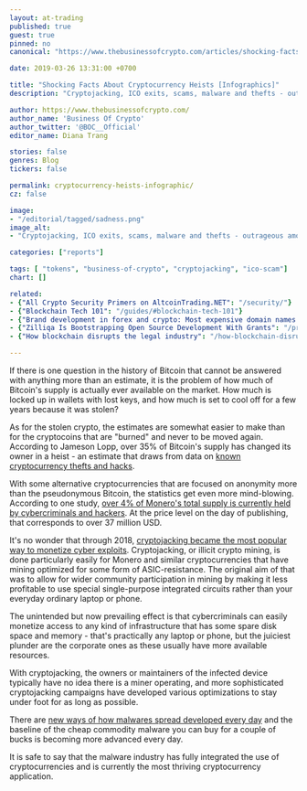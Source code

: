 ```yaml
---
layout: at-trading
published: true
guest: true
pinned: no
canonical: "https://www.thebusinessofcrypto.com/articles/shocking-facts-about-cryptocurrency-heists-infographics"

date: 2019-03-26 13:31:00 +0700

title: "Shocking Facts About Cryptocurrency Heists [Infographics]"
description: "Cryptojacking, ICO exits, scams, malware and thefts - outrageous amounts of cryptos have changed hands through illicit activity."

author: https://www.thebusinessofcrypto.com/
author_name: 'Business Of Crypto'
author_twitter: '@BOC__Official'
editor_name: Diana Trang

stories: false
genres: Blog
tickers: false

permalink: cryptocurrency-heists-infographic/
cz: false

image:
- "/editorial/tagged/sadness.png"
image_alt:
- "Cryptojacking, ICO exits, scams, malware and thefts - outrageous amounts of cryptos have changed hands through illicit activity."

categories: ["reports"]

tags: [ "tokens", "business-of-crypto", "cryptojacking", "ico-scam"]
chart: []

related:
- {"All Crypto Security Primers on AltcoinTrading.NET": "/security/"}
- {"Blockchain Tech 101": "/guides/#blockchain-tech-101"}
- {"Brand development in forex and crypto: Most expensive domain names [Infographic]": "https://www.thebusinessofcrypto.com/articles/brand-development-forex-crypto-infographic/"}
- {"Zilliqa Is Bootstrapping Open Source Development With Grants": "/press/zilliqa/"}
- {"How blockchain disrupts the legal industry": "/how-blockchain-disrupts-legal/"}

---
```


If there is one question in the history of Bitcoin that cannot be answered with anything more than an estimate, it is the problem of how much of Bitcoin's supply is actually ever available on the market. How much is locked up in wallets with lost keys, and how much is set to cool off for a few years because it was stolen?

As for the stolen crypto, the estimates are somewhat easier to make than for the cryptocoins that are "burned" and never to be moved again. According to Jameson Lopp, over 35% of Bitcoin's supply has changed its owner in a heist - an estimate that draws from data on [known cryptocurrency thefts and hacks](https://www.thebusinessofcrypto.com/articles/infographic-blockchain-hacks-2018/).

With some alternative cryptocurrencies that are focused on anonymity more than the pseudonymous Bitcoin, the statistics get even more mind-blowing. According to one study, [over 4% of Monero's total supply is currently held by cybercriminals and hackers](https://www.bleepingcomputer.com/news/security/criminals-grabbed-at-least-43-percent-of-all-monero-coins-on-the-market/). At the price level on the day of publishing, that corresponds to over 37 million USD.

It's no wonder that through 2018, [cryptojacking became the most popular way to monetize cyber exploits](https://www.thebusinessofcrypto.com/articles/cryptojacking-economic-warfare). Cryptojacking, or illicit crypto mining, is done particularly easily for Monero and similar cryptocurrencies that have mining optimized for some form of ASIC-resistance. The original aim of that was to allow for wider community participation in mining by making it less profitable to use special single-purpose integrated circuits rather than your everyday ordinary laptop or phone.

The unintended but now prevailing effect is that cybercriminals can easily monetize access to any kind of infrastructure that has some spare disk space and memory - that's practically any laptop or phone, but the juiciest plunder are the corporate ones as these usually have more available resources.

With cryptojacking, the owners or maintainers of the infected device typically have no idea there is a miner operating, and more sophisticated cryptojacking campaigns have developed various optimizations to stay under foot for as long as possible.  

There are [new ways of how malwares spread developed every day](https://www.thebusinessofcrypto.com/articles/twitter-memes-new-very-safely-looking-way-of-infecting-your-devices/) and the baseline of the cheap commodity malware you can buy for a couple of bucks is becoming more advanced every day.

It is safe to say that the malware industry has fully integrated the use of cryptocurrencies and is currently the most thriving cryptocurrency application.


<figure class="thumb"><a rel="nofollow" href="https://icopulse.com/blog/mind-blowing-facts-about-cryptocurrency-thefts/"><amp-img itemprop="image" src="https://images.ctfassets.net/xwo28v1qbyr0/5AEqH59p2e2NJtivkpTB22/93b6c65a6b21d679c45eab1aaa8fdbb2/bitcoin.png" alt="Altcoin Trading Blog" layout="responsive" data-original-width="800px" data-original-height="7967px" width="800px" height="7967px"></amp-img></a></figure>
